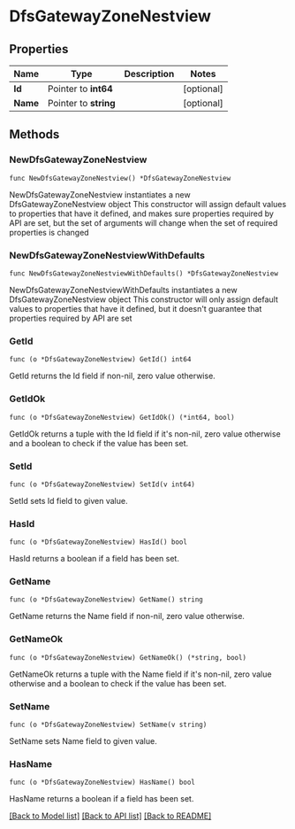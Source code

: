 # DfsGatewayZoneNestview

## Properties

Name | Type | Description | Notes
------------ | ------------- | ------------- | -------------
**Id** | Pointer to **int64** |  | [optional] 
**Name** | Pointer to **string** |  | [optional] 

## Methods

### NewDfsGatewayZoneNestview

`func NewDfsGatewayZoneNestview() *DfsGatewayZoneNestview`

NewDfsGatewayZoneNestview instantiates a new DfsGatewayZoneNestview object
This constructor will assign default values to properties that have it defined,
and makes sure properties required by API are set, but the set of arguments
will change when the set of required properties is changed

### NewDfsGatewayZoneNestviewWithDefaults

`func NewDfsGatewayZoneNestviewWithDefaults() *DfsGatewayZoneNestview`

NewDfsGatewayZoneNestviewWithDefaults instantiates a new DfsGatewayZoneNestview object
This constructor will only assign default values to properties that have it defined,
but it doesn't guarantee that properties required by API are set

### GetId

`func (o *DfsGatewayZoneNestview) GetId() int64`

GetId returns the Id field if non-nil, zero value otherwise.

### GetIdOk

`func (o *DfsGatewayZoneNestview) GetIdOk() (*int64, bool)`

GetIdOk returns a tuple with the Id field if it's non-nil, zero value otherwise
and a boolean to check if the value has been set.

### SetId

`func (o *DfsGatewayZoneNestview) SetId(v int64)`

SetId sets Id field to given value.

### HasId

`func (o *DfsGatewayZoneNestview) HasId() bool`

HasId returns a boolean if a field has been set.

### GetName

`func (o *DfsGatewayZoneNestview) GetName() string`

GetName returns the Name field if non-nil, zero value otherwise.

### GetNameOk

`func (o *DfsGatewayZoneNestview) GetNameOk() (*string, bool)`

GetNameOk returns a tuple with the Name field if it's non-nil, zero value otherwise
and a boolean to check if the value has been set.

### SetName

`func (o *DfsGatewayZoneNestview) SetName(v string)`

SetName sets Name field to given value.

### HasName

`func (o *DfsGatewayZoneNestview) HasName() bool`

HasName returns a boolean if a field has been set.


[[Back to Model list]](../README.md#documentation-for-models) [[Back to API list]](../README.md#documentation-for-api-endpoints) [[Back to README]](../README.md)


